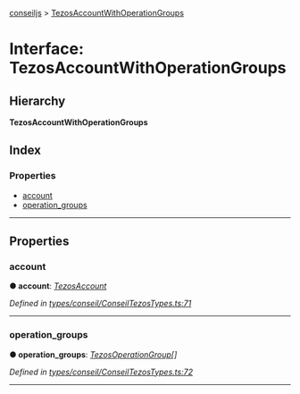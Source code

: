 [conseiljs](../README.md) > [TezosAccountWithOperationGroups](../interfaces/tezosaccountwithoperationgroups.md)

# Interface: TezosAccountWithOperationGroups

## Hierarchy

**TezosAccountWithOperationGroups**

## Index

### Properties

* [account](tezosaccountwithoperationgroups.md#account)
* [operation_groups](tezosaccountwithoperationgroups.md#operation_groups)

---

## Properties

<a id="account"></a>

###  account

**● account**: *[TezosAccount](tezosaccount.md)*

*Defined in [types/conseil/ConseilTezosTypes.ts:71](https://github.com/Cryptonomic/ConseilJS/blob/9f42371/src/types/conseil/ConseilTezosTypes.ts#L71)*

___
<a id="operation_groups"></a>

###  operation_groups

**● operation_groups**: *[TezosOperationGroup](tezosoperationgroup.md)[]*

*Defined in [types/conseil/ConseilTezosTypes.ts:72](https://github.com/Cryptonomic/ConseilJS/blob/9f42371/src/types/conseil/ConseilTezosTypes.ts#L72)*

___

